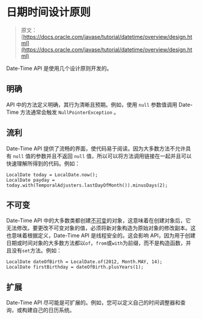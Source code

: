 # 日期时间设计原则

> 原文： [https://docs.oracle.com/javase/tutorial/datetime/overview/design.html](https://docs.oracle.com/javase/tutorial/datetime/overview/design.html)

Date-Time API 是使用几个设计原则开发的。

## 明确

API 中的方法定义明确，其行为清晰且预期。例如，使用 `null` 参数值调用 Date-Time 方法通常会触发 `NullPointerException` 。

## 流利

Date-Time API 提供了流畅的界面，使代码易于阅读。因为大多数方法不允许具有 `null` 值的参数并且不返回 `null` 值，所以可以将方法调用链接在一起并且可以快速理解所得到的代码。例如：

```
LocalDate today = LocalDate.now();
LocalDate payday = today.with(TemporalAdjusters.lastDayOfMonth()).minusDays(2);

```

## 不可变

Date-Time API 中的大多数类都创建[不可变](../../essential/concurrency/immutable.html)的对象，这意味着在创建对象后，它无法修改。要更改不可变对象的值，必须将新对象构造为原始对象的修改副本。这也意味着根据定义，Date-Time API 是线程安全的。这会影响 API，因为用于创建日期或时间对象的大多数方法都以`of`，`from`或`with`为前缀，而不是构造函数，并且没有`set`方法。例如：

```
LocalDate dateOfBirth = LocalDate.of(2012, Month.MAY, 14);
LocalDate firstBirthday = dateOfBirth.plusYears(1);

```

## 扩展

Date-Time API 尽可能是可扩展的。例如，您可以定义自己的时间调整器和查询，或构建自己的日历系统。